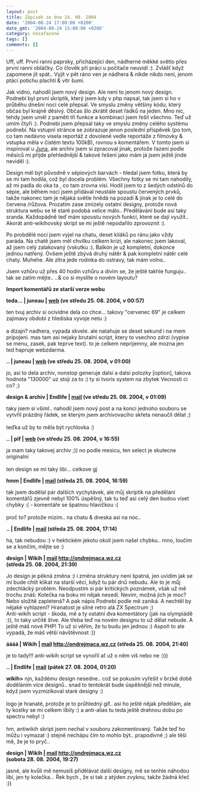 ```yaml
---
layout: post
title: Zápisek ze dne 24. 08. 2004
date: '2004-08-24 17:00:00 +0200'
date_gmt: '2004-08-24 15:00:00 +0200'
category: nezařazené
tags: []
comments: []
---
```

<p>Uff, uff. První ranní paprsky, přicházející den, nádherné měkké světlo přes první ranní obláčky.  Co člověk při práci u počítače neuvidí :). Zvlášť když zapomene jít spát.. Vyjít v pět ráno ven  je nádhera &amp; nikde nikdo není, jenom ptáci potichu plachtí &amp; vítr šumí.</p>
<p>Jak vidno, nahodil jsem nový design. Ale není to jenom nový design. Podnebí byl první skriptík,  který jsem kdy v php napsal, tak jsem si ho v průběhu dnešní noci celé přepsal. Ve smyslu změny většiny  kódu, který občas byl krajně děsivý. Občas šlo zkrátit deset řádků na jeden. Mno nic, tehdy jsem  uměl z paměti tři funkce a kombinací jsem řešil všechno. Teď už umím čtyři :). Podnebí jsem přepsal  taky ve smyslu změny celého systému podnebí. Na vstupní stránce se zobrazuje jenon poslední příspěvek  (po tom, co tam nedávno visela reportáž z dovolené vedle reportáže z filmovky &amp; vstupka měla  v čistém textu 100kB), rovnou s komentářem. V tomto jsem si inspiroval u <a href="http://reality-show.net">Juna</a>,  ale archiv jsem si zpracoval jinak, protože řazení podle měsíců mi přijde přehlednější &amp; takové řešení  jako mám já jsem ještě jinde neviděl :).</p>
<p>Design měl být původně v sépiových barvách - hledal jsem fotku, která by se mi tam hodila,  což byl docela problém. Všechny fotky se mi tam nahodily, až  mi padla do oka ta , co tam zrovna  visí. Hodil jsem to z šedých odstínů do sépie, ale během noci jsem přidával neustále spoustu  červených prvků, takže nakonec tam je nějaká světle hnědá na pozadí &amp; jinak je to celé do červena  /růžova. Prozatím zase zmizely ostatní designy, protože nová struktura webu se té staré podobá velice málo..  Předělávání bude asi taky sranda. Každopádně teď mám spoustu nových funkcí, které se dají využít.. Akorát anti-wikihovský  skript se mi ještě nepodařilo zprovoznit :).</p>
<p>Po probdělé noci jsem vyjel na chatu, deset kiláků po ránu jako vždy paráda. Na chatě jsem měl chvilku celkem  krizi, ale nakonec jsem lakoval, až jsem celý zalakovaný (vskutku :). Balkón je už kompletní, dokonce jednou natřený.  Ovšem ještě zbývá druhý nátěr &amp; pak kompletní nátěr celé chaty. Muhehe. Ale zítra jede rodinka do ostravy,  tak mám volno..</p>
<p>Jsem vzhůru už přes 40 hodin vzhůru a divím se, že ještě takhle funguju.. tak se zatím mějte.. ..&amp; co  si myslíte o novém layoutu?</p>
<div class="import-komentaru">
<p><strong>Import komentářů ze starší verze webu</strong></p>
<div class="comment">
<p style="font-weight:bold"><span class="compredmet">teda...</span> | <span class="comname">juneau</span> |  <a href="http://reality-show.net">web</a> (ve&nbsp;středu&nbsp;25.&nbsp;08.&nbsp;2004,&nbsp;v&nbsp;00:57)</p>
<p>ten tvuj archiv si ocividne dela co chce... takovy &quot;cervenec 69&quot; je celkem zajimavy obdobi z hlediska vyvoje netu :) <br>  <br> a dizajn? nadhera, vypada skvele. ale natahuje se deset sekund i na mem pripojeni. mas tam asi nejaky brutalni script, ktery to vsechno zdrzi (vypise se menu, zasek, pak teprve text). to je celkem neprijemny, ale mozna jen ted hapruje webzdarma. </p>
</div>
<div class="comment">
<p style="font-weight:bold"><span class="compredmet">..</span> | <span class="comname">juneau</span> |  <a href="http://reality-show.net">web</a> (ve&nbsp;středu&nbsp;25.&nbsp;08.&nbsp;2004,&nbsp;v&nbsp;01:00)</p>
<p>jo, asi to dela archiv, nonstop generuje dalsi a dalsi polozky [option], takova hodnota &quot;130000&quot; uz stoji za to :) ty si tvoris system na zbytek Vecnosti ci co? ;) </p>
</div>
<div class="comment">
<p style="font-weight:bold"><span class="compredmet">design &amp; archiv</span> | <span class="comname">Endlife</span> |  <a href="mailto:jan.martinek@post.cz">mail</a> (ve&nbsp;středu&nbsp;25.&nbsp;08.&nbsp;2004,&nbsp;v&nbsp;01:09)</p>
<p>taky jsem si všiml.. nahodil jsem nový post a na konci jednoho souboru se vytvřil prázdný řádek, se kterým jsem archivovacího skřeta nenaučil dělat ;) <br>  <br> teďka už by to měla být rychlovka :) </p>
</div>
<div class="comment">
<p style="font-weight:bold"><span class="compredmet">..</span> | <span class="comname">pif</span> |  <a href="http://www.pifik.com">web</a> (ve&nbsp;středu&nbsp;25.&nbsp;08.&nbsp;2004,&nbsp;v&nbsp;16:55)</p>
<p>ja mam taky takovej archiv ;)) no podle mesicu, ten select je skutecne originalni <br>  <br> ten design se mi taky libi... celkove gj </p>
</div>
<div class="comment">
<p style="font-weight:bold"><span class="compredmet">hmm</span> | <span class="comname">Endlife</span> |  <a href="mailto:jan.martinek@post.cz">mail</a> (středa&nbsp;25.&nbsp;08.&nbsp;2004,&nbsp;16:59)</p>
<p>tak jsem dodělal pár dalších vychytávek, ale můj skriptík na předělání komentářů zjevně nebyl 100% úspěšný, tak tu teď asi celý den budou viset chybky :( - komentáře se špatnou hlavičkou :( <br>  <br> proč to? protože mizím.. na chatu &amp; dneska asi na noc.. </p>
</div>
<div class="comment">
<p style="font-weight:bold"><span class="compredmet">..</span> | <span class="comname">Endlife</span> |  <a href="mailto:jan.martinek@post.cz">mail</a> (středa&nbsp;25.&nbsp;08.&nbsp;2004,&nbsp;17:14)</p>
<p>ha, tak nebudou :) v hektickém jekotu okolí jsem našel chybku.. mno, loučím se a končím, mějte se :) </p>
</div>
<div class="comment">
<p style="font-weight:bold"><span class="compredmet">design</span> | <span class="comname">Wikih</span> |  <a href="mailto:ondrejmaca@centrum.cz">mail</a>  <a href="http://ondrejmaca.wz.cz">http://ondrejmaca.wz.cz</a> (středa&nbsp;25.&nbsp;08.&nbsp;2004,&nbsp;21:39)</p>
<p>Jo design je pěkná změna :) i změna struktury není špatná, jen uvidím jak se mi bude chtít klikat na starší věci, když tu pár dnů nebudu. Ale to je můj zdechlácký problém. Neodpustím si pár kritických poznámek, však už mě trochu znáš: Kolečka na boku mi nějak nesedí. Nevim, možná jich je moc? Nebo složitě zapletená? A pak nápis Podnebí podle mě zaniká. A nechtěl by nějaké vyhlazení? Hranatost je silné retro alá ZX Spectrum ;) <br> Anti-wikih script - škoda, mě a ty ostatní dva komentátory (jak na olympiádě :)), to taky určitě štve. Ale třeba teď na novém designu to už dělat nebude. A ještě máš nové PHP! To už si věřím, že tu budu jen jednou :) Aspoň to ale vypadá, že máš větší návštěvnost :)) </p>
</div>
<div class="comment">
<p style="font-weight:bold"><span class="compredmet">áááá</span> | <span class="comname">Wikih</span> |  <a href="mailto:ondrejmaca@centrum.cz">mail</a>  <a href="http://ondrejmaca.wz.cz">http://ondrejmaca.wz.cz</a> (středa&nbsp;25.&nbsp;08.&nbsp;2004,&nbsp;21:40)</p>
<p>je to tady!!! anti-wikih script se vynořil ať už o něm víš nebo ne :))) </p>
</div>
<div class="comment">
<p style="font-weight:bold"><span class="compredmet">..</span> | <span class="comname">Endlife</span> |  <a href="mailto:jan.martinek@post.cz">mail</a> (pátek&nbsp;27.&nbsp;08.&nbsp;2004,&nbsp;01:20)</p>
<p><strong>wikih&gt;</strong> njn, každému design nesedne.. což se pokusím vyřešit v brzké době doděláním více designů.. snad to tentokrát bude úspěšnější než minule, když jsem vyzmizíkoval staré designy :) <br>  <br> logo je hranaté, protože je to průhledný gif.. asi ho ještě nějak předělám, ale ty kostky se mi celkem líbily :) a anti-alias tu teda ještě drahnou dobu po spectru nebyl :) <br>  <br> hm, antiwikih skript jsem nechal v souboru zakomentovaný. Takže teď ho můžu i vymazat :) stejně nechápu čím to mohlo být.. prapodivné ;) ale těší mě, že je to pryč.. </p>
</div>
<div class="comment">
<p style="font-weight:bold"><span class="compredmet">design</span> | <span class="comname">Wikih</span> |  <a href="mailto:ondrejmaca@centrum.cz">mail</a>  <a href="http://ondrejmaca.wz.cz">http://ondrejmaca.wz.cz</a> (sobota&nbsp;28.&nbsp;08.&nbsp;2004,&nbsp;19:27)</p>
<p>jasné, ale kvůli mě nemusíš přidělávat další designy, mě se tenhle náhodou líbí, jen ty kolečka... Řek bych , že si tak z atýden zvyknu, takže žádná křeč :)) </p>
</div>
</div>
